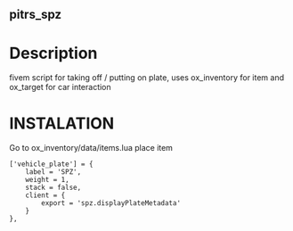 ## pitrs_spz

# Description 

fivem script for taking off / putting on plate, uses ox_inventory for item and ox_target for car interaction


# INSTALATION 

Go to ox_inventory/data/items.lua place item

```
['vehicle_plate'] = {
    label = 'SPZ',
    weight = 1,
    stack = false,
    client = {
        export = 'spz.displayPlateMetadata' 
    }
},

```
